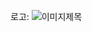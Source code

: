 로고: ![](https://image.shutterstock.com/z/stock-photo-chuncheon-south-korea-december-hallym-university-logo-covered-with-snow-776712496.jpg "이미지제목")



